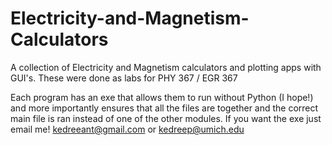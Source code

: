 # Electricity-and-Magnetism-Calculators
A collection of Electricity and Magnetism calculators and plotting apps with GUI's. These were done as labs for PHY 367 / EGR 367

Each program has an exe that allows them to run without Python (I hope!) and more importantly ensures that all the files are together and the correct main file is ran instead of one of the other modules. If you want the exe just email me! kedreeant@gmail.com or kedreep@umich.edu
